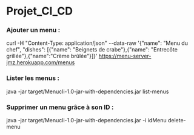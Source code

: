 # Projet_CI_CD

### Ajouter un menu :

curl -H "Content-Type: application/json" --data-raw '{"name": "Menu du chef", "dishes": [{"name": "Beignets de crabe"},{"name": "Entrecôte grillée"},{"name":"Crème brûlée"}]}' https://menu-server-jmz.herokuapp.com/menus

### Lister les menus :

java -jar target/Menucli-1.0-jar-with-dependencies.jar list-menus

### Supprimer un menu grâce à son ID :

java -jar target/Menucli-1.0-jar-with-dependencies.jar -i idMenu delete-menu
